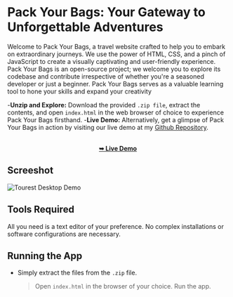 
 
# Pack Your Bags: Your Gateway to Unforgettable Adventures

Welcome to Pack Your Bags, a travel website crafted to help you to embark on extraordinary journeys. We use the power of HTML, CSS, and a pinch of JavaScript to create a visually captivating and user-friendly experience.  <br/>
Pack Your Bags is an open-source project; we welcome you to explore its codebase and contribute irrespective of whether you're a seasoned developer or just a beginner. Pack Your Bags serves as a valuable learning tool to hone your skills and expand your creativity <br />

-**Unzip and Explore:** Download the provided `.zip file`, extract the contents, and open `index.html` in the web browser of choice to experience Pack Your Bags firsthand.
-**Live Demo:** Alternatively, get a glimpse of Pack Your Bags in action by visiting our live demo at my [Github Repository](https://github.com/Ayush-srivastav1/Pack-Your-Bags.git). <br/>

<div align="center">
  <br />
  <a href="http://127.0.0.1:5501/index.html"><strong>➥ Live Demo</strong></a>
</div>

## Screeshot

![Tourest Desktop Demo](./Pack-Your-Bags.png "Desktop Demo")

## Tools Required
All you need is a text editor of your preference. No complex installations or software configurations are necessary.

## Running the App
* Simply extract the files from the `.zip` file.
  > Open `index.html` in the browser of your choice.
  > Run the app.




